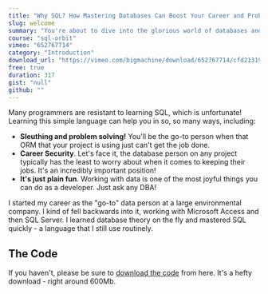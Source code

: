 ```yaml
---
title: "Why SQL? How Mastering Databases Can Boost Your Career and Problem-Solving Skills"
slug: welcome
summary: "You're about to dive into the glorious world of databases and the language of data - SQL. Lucky you! Our working data set will be the actual data from the Cassini mission, specifically that of Enceladus, an icy moon orbiting Saturn that is confounding scientists."
course: "sql-orbit"
vimeo: "652767714"
category: "Introduction"
download_url: "https://vimeo.com/bigmachine/download/652767714/cfd21319d5"
free: true
duration: 317
gist: "null"
github: ""
---
```


Many programmers are resistant to learning SQL, which is unfortunate! Learning this simple language can help you in so, so many ways, including:

- **Sleuthing and problem solving!** You'll be the go-to person when that ORM that your project is using just can't get the job done.
- **Career Security**. Let's face it, the database person on any project typically has the least to worry about when it comes to keeping their jobs. It's an incredibly important position!
- **It's just plain fun**. Working with data is one of the most joyful things you can do as a developer. Just ask any DBA!

I started my career as the "go-to" data person at a large environmental company. I kind of fell backwards into it, working with Microsoft Access and then SQL Server. I learned database theory on the fly and mastered SQL quickly - a language that I still use routinely.

## The Code

If you haven't, please be sure to [download the code](https://firebasestorage.googleapis.com/v0/b/project-8588976765518720764.appspot.com/o/sql-orbit%2Fsql_in_orbit.zip?alt=media&token=448362d4-0c02-4a32-a853-34e635e0d179) from here. It's a hefty download - right around 600Mb.
